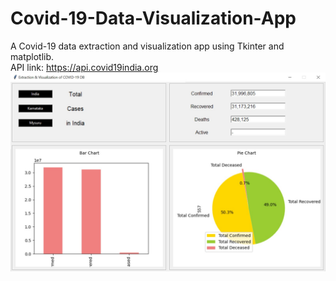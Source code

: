 # Covid-19-Data-Visualization-App
A Covid-19 data extraction and visualization app using Tkinter and matplotlib.<br/>
API link: https://api.covid19india.org
![plot](./screenshot.jpg)
